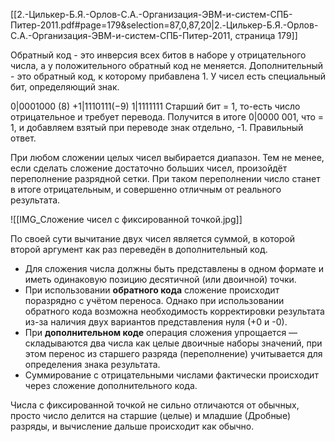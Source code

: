 
[[2.-Цилькер-Б.Я.-Орлов-С.А.-Организация-ЭВМ-и-систем-СПБ-Питер-2011.pdf#page=179&selection=87,0,87,20|2.-Цилькер-Б.Я.-Орлов-С.А.-Организация-ЭВМ-и-систем-СПБ-Питер-2011, страница 179]]

Обратный код - это инверсия всех битов в наборе у отрицательного числа, а у положительного обратный код не меняется.
Дополнительный - это обратный код, к которому прибавлена 1.
У чисел есть специальный бит, определяющий знак.

   0|0001000 (8)
+1|1110111(−9)
   1|1111111
Старший бит = 1, то-есть число отрицательное и требует перевода.
Получится в итоге 0|0000 001, что = 1, и добавляем взятый при переводе знак отдельно, -1. Правильный ответ.

При любом сложении целых чисел выбирается диапазон. Тем не менее, если сделать сложение достаточно больших чисел, произойдёт переполнение разрядной сетки. При таком переполнении число станет в итоге отрицательным, и совершенно отличным от реального результата.

![[IMG_Сложение чисел с фиксированной точкой.jpg]]

По своей сути вычитание двух чисел является суммой, в которой второй аргумент как раз переведён в дополнительный код.

- Для сложения числа должны быть представлены в одном формате и иметь одинаковую позицию десятичной (или двоичной) точки.
- При использовании **обратного кода** сложение происходит поразрядно с учётом переноса. Однако при использовании обратного кода возможна необходимость корректировки результата из-за наличия двух вариантов представления нуля (+0 и -0).
- При **дополнительном коде** операция сложения упрощается — складываются два числа как целые двоичные наборы значений, при этом перенос из старшего разряда (переполнение) учитывается для определения знака результата.
- Суммирование с отрицательными числами фактически происходит через сложение дополнительного кода.

Числа с фиксированной точкой не сильно отличаются от обычных, просто число делится на старшие (целые) и младшие (Дробные) разряды, и вычисление дальше происходит как обычно.
